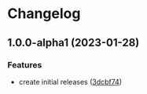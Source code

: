 # Changelog

## 1.0.0-alpha1 (2023-01-28)


### Features

* create initial releases ([3dcbf74](https://github.com/bokoboshahni/ruby-monorepo-demo/commit/3dcbf74b2fc8846b3337dc42a1f98de469d7d4bc))
